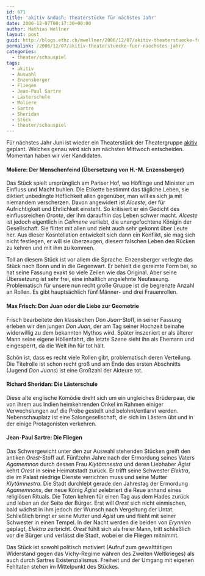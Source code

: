 ```yaml
---
id: 671
title: 'akitiv &ndash; Theaterstücke für nächstes Jahr'
date: 2006-12-07T00:17:30+00:00
author: Mathias Wellner
layout: post
guid: http://blogs.ethz.ch/mwellner/2006/12/07/akitiv-theaterstuecke-fuer-naechstes-jahr/
permalink: /2006/12/07/akitiv-theaterstuecke-fuer-naechstes-jahr/
categories:
  - theater/schauspiel
tags:
  - akitiv
  - Auswahl
  - Enzensberger
  - Fliegen
  - Jean-Paul Sartre
  - Lästerschule
  - Moliere
  - Sartre
  - Sheridan
  - Stück
  - theater/schauspiel
---
```

Für nächstes Jahr Juni ist wieder ein Theaterstück der Theatergruppe [akitiv](http://www.aki.ethz.ch/akitiv/) geplant. Welches genau wird sich am nächsten Mittwoch entscheiden. Momentan haben wir vier Kandidaten.

#### Moliere: Der Menschenfeind (Übersetzung von H.-M. Enzensberger)

Das Stück spielt ursprünglich am Pariser Hof, wo Höflinge und Minister um Einfluss und Macht buhlen. Die Etikette bestimmt das tägliche Leben, sie diktiert unbedingte Höflichkeit allen gegenüber, man will es sich ja mit niemandem verscherzen. Davon angewidert ist _Alceste_, der für Aufrichtigkeit und Ehrlichkeit einsteht. So kritisiert er ein Gedicht des einflussreichen _Oronte_, der ihm daraufhin das Leben schwer macht. _Alceste_ ist jedoch eigentlich in _Celimene_ verliebt, die unangefochtene Königin der Gesellschaft. Sie flirtet mit allen und zieht auch sehr gekonnt über Leute her. Aus dieser Kosntellation entwickelt sich dann ein Konflikt, sie mag sich nicht festlegen, er will sie überzeugen, diesem falschen Leben den Rücken zu kehren und mit ihm zu kommen.

Toll an diesem Stück ist vor allem die Sprache. Enzensberger verlegte das Stück nach Bonn und in die Gegenwart. Er behielt die gereimte Form bei, so hat seine Fassung exakt so viele Zeilen wie das Original. Aber seine Übersetzung ist sehr frei, eine inhaltlich angelehnte Neufassung. Problematisch für unsere nun recht große Gruppe ist die begrenzte Anzahl an Rollen. Es gibt hauptsächlich fünf Männer- und drei Frauenrollen.

#### Max Frisch: Don Juan oder die Liebe zur Geometrie

Frisch bearbeitete den klassischen _Don Juan_-Stoff, in seiner Fassung erleben wir den jungen _Don Juan_, der am Tag seiner Hochzeit beinahe widerwillig zu dem bekannten Mythos wird. Später inszeniert er als älterer Mann seine eigene Höllenfahrt, die letzte Szene sieht ihn als Ehemann und eingesperrt, da die Welt ihn für tot hält.

Schön ist, dass es recht viele Rollen gibt, problematisch deren Verteilung. Die Titelrolle ist schon recht groß und am Ende des ersten Abschnitts (Jugend _Don Juans_) ist eine Großzahl der Akteure tot.

#### Richard Sheridan: Die Lästerschule

Diese alte englische Komödie dreht sich um ein ungleiches Brüderpaar, die von ihrem aus Indien heimkehrenden Onkel im Rahmen einiger Verwechslungen auf die Probe gestellt und belohnt/entlarvt werden. Nebenschauplatz ist eine Salongesellschaft, die sich im Lästern übt und in der einige Protagonisten verkehren.

#### Jean-Paul Sartre: Die Fliegen

Das Schwergewicht unter den zur Auswahl stehenden Stücken greift den antiken _Orest_-Stoff auf. Fünfzehn Jahre nach der Ermordung seines Vaters _Agamemnon_ durch dessen Frau _Klytämnestra_ und deren Liebhaber _Ägist_ kehrt _Orest_ in seine Heimatstadt zurück. Er trifft seine Schwester _Elektra_, die im Palast niedrige Dienste verrichten muss und seine Mutter _Klytämnestra_. Die Stadt durchlebt gerade den Jahrestag der Ermordung _Agamemnons_, der neue König _Ägist_ zelebriert die Reue anhand eines religiösen Rituals. Die Toten kehren für einen Tag aus dem Hades zurück und leben an der Seite der Bürger. Erst will _Orest_ sich nicht einmischen, bald wächst in ihm jedoch der Wunsch nach Vergeltung der Untat. Schließlich bringt er seine Mutter und _Ägist_ um und flieht mit seiner Schwester in einen Tempel. In der Nacht werden die beiden von _Erynnien_ geplagt, _Elektra_ zerbricht. _Orest_ fühlt sich als freier Mann, tritt schließlich vor die Bürger und verlässt die Stadt, wobei er die Fliegen mitnimmt.

Das Stück ist sowohl politisch motiviert (Aufruf zum gewalttätigen Widerstand gegen das Vichy-Regime währen des Zweiten Weltkrieges) als auch durch Sartres Existenzialismus. Freiheit und der Umgang mit eigenen Fehltaten stehen im Mittelpunkt des Stückes.